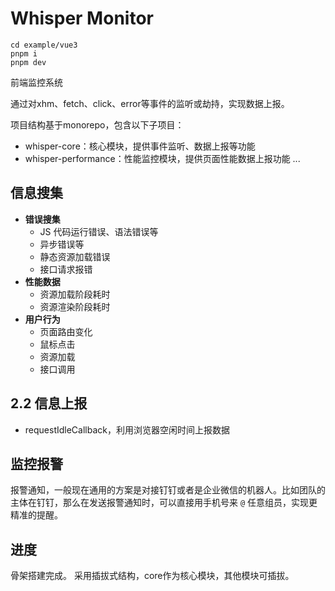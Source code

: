# Whisper Monitor

```
cd example/vue3
pnpm i
pnpm dev
```

前端监控系统

通过对xhm、fetch、click、error等事件的监听或劫持，实现数据上报。 

项目结构基于monorepo，包含以下子项目：

- whisper-core：核心模块，提供事件监听、数据上报等功能
- whisper-performance：性能监控模块，提供页面性能数据上报功能
  ...

## 信息搜集

- **错误搜集**
    - JS 代码运行错误、语法错误等
    - 异步错误等
    - 静态资源加载错误
    - 接口请求报错
- **性能数据**
    - 资源加载阶段耗时
    - 资源渲染阶段耗时
- **用户行为**
    - 页面路由变化
    - 鼠标点击
    - 资源加载
    - 接口调用

## 2.2 信息上报

- requestIdleCallback，利用浏览器空闲时间上报数据
## 监控报警

报警通知，一般现在通用的方案是对接钉钉或者是企业微信的机器人。比如团队的主体在钉钉，那么在发送报警通知时，可以直接用手机号来 `@` 任意组员，实现更精准的提醒。




## 进度

骨架搭建完成。
采用插拔式结构，core作为核心模块，其他模块可插拔。

